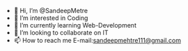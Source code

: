 - 👋 Hi, I’m @SandeepMetre
- 👀 I’m interested in Coding
- 🌱 I’m currently learning Web-Development
- 💞️ I’m looking to collaborate on IT
- 📫 How to reach me E-mail:sandeepmehtre111@gmail.com

<!---
SandeepMetre/SandeepMetre is a ✨ special ✨ repository because its `README.md` (this file) appears on your GitHub profile.
You can click the Preview link to take a look at your changes.
--->
